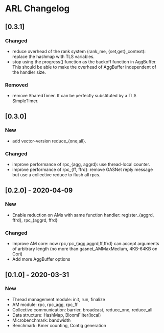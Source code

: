 # ARL Changelog

## [0.3.1]
### Changed
- reduce overhead of the rank system (rank_me, {set,get}_context): replace the hashmap with TLS variables.
- stop using the progress() function as the backoff function in AggBuffer. This should be able to make the overhead of AggBuffer independent of the handler size.

### Removed
- remove SharedTimer. It can be perfectly substituted by a TLS SimpleTimer.

## [0.3.0]
### New
- add vector-version reduce_{one,all}.

### Changed
- improve performance of rpc_{agg, aggrd}: use thread-local counter.
- improve performance of rpc_{ff, ffrd}: remove GASNet reply message but use a collective reduce to flush all rpcs.

## [0.2.0] - 2020-04-09
### New
- Enable reduction on AMs with same function handler: register_{aggrd, ffrd}, rpc_{aggrd, ffrd}

### Changed
- Improve AM core: now rpc,rpc_{agg,aggrd,ff,ffrd} can accept arguments of arbitrary length (no more than gasnet_AMMaxMedium, 4KB-64KB on Cori)
- Add more AggBuffer options

## [0.1.0] - 2020-03-31
### New
- Thread management module: init, run, finalize
- AM module: rpc, rpc_agg, rpc_ff
- Collective communication: barrier, broadcast, reduce_one, reduce_all
- Data structure: HashMap, BloomFilter(local)
- Microbenchmark: bandwidth
- Benchmark: Kmer counting, Contig generation